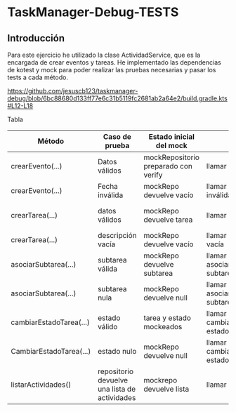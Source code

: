 # TaskManager-Debug-TESTS

## Introducción

Para este ejercicio he utilizado la clase ActividadService, que es la encargada de crear eventos y tareas.
He implementado las dependencias de kotest y mock para poder realizar las pruebas necesarias y pasar los tests a cada método.

https://github.com/jesuscb123/taskmanager-debug/blob/6bc88680d133ff77e6c31b5119fc2681ab2a64e2/build.gradle.kts#L12-L18

Tabla 

| Método                  | Caso de prueba                                | Estado inicial del mock              | Acción                                                             | Resultado esperado                                                         |
|-------------------------|-----------------------------------------------|--------------------------------------|--------------------------------------------------------------------|----------------------------------------------------------------------------|
| crearEvento(...)        | Datos válidos                                 | mockRepositorio preparado con verify | llamar crearEvento(...)                                            | evento guardado ya que llama a agregarEvento.                              |
| crearEvento(...)        | Fecha inválida                                | mockRepo devuelve vacío              | llamar crearEvento(...) fecha inválida                             | lanza una excepción IllegalArgumentException                               |
| crearTarea(...)         | datos válidos                                 | mockRepo devuelve tarea              | llamar crearTarea(...)                                             | retorna una tarea con descripción y llama a mockRepositorio.agregarTarea() |
| crearTarea(...)         | descripción vacía                             | mockRepo devuelve vacío              | llamar crearTarea() descripción vacía                              | lanza una excepción IllegalArgumentException                               |
| asociarSubtarea(...)    | subtarea válida                               | mockRepo devuelve subtarea           | llamar asociarSubtarea(tareaPrincipal, subtarea)                   | llama a tareaPrincipal.agregarSubtarea(...)                                |
| asociarSubtarea(...)    | subtarea nula                                 | mockRepo devuelve null               | llamar asociarSubtarea(tareaPrincipal, subtarea) con subtarea null | lanza una excepción NullPointerException                                   |
| cambiarEstadoTarea(...) | estado válido                                 | tarea y estado mockeados             | llamar cambiarEstadoTarea(tarea, estado)                           | llama a tarea.cambiarEstadoConHistorial(...)                               |
| CambiarEstadoTarea(...) | estado nulo                                   | mockRepo devuelve null               | llamar cambiarEstadoTarea(tarea, estado)  con estado nulo          | lanza una excepción NullPointerException                                   |
 | listarActividades()     | repositorio devuelve una lista de actividades | mockrepo devuelve lista<Actividad>   | llamar a listarActividades()                                       | retorna la misma lista que el mock                                         |
